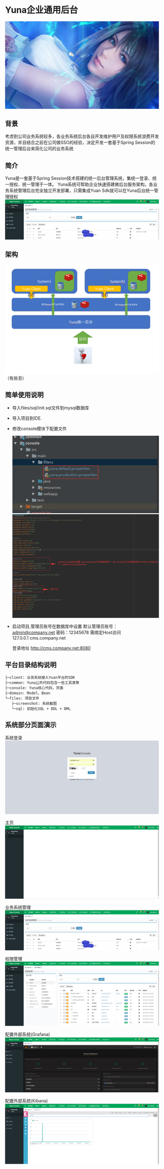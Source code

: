 Yuna企业通用后台
===============
![Yuna](./files/screenshot/yuna.jpg "Yuna")

背景
-----------------------------------

考虑到公司业务系统较多，各业务系统后台各自开发维护用户及权限系统浪费开发资源，并且结合之前在公司做SSO的经验，决定开发一套基于Spring Session的统一管理后台来简化公司的业务系统

简介
-----------------------------------

Yuna是一套基于Spring Session技术搭建的统一后台管理系统，集统一登录、统一授权、统一管理于一体。
Yuna系统可帮助企业快速搭建微后台服务架构，各业务系统管理后台完全独立开发部署，只需集成Yuan Sdk就可以在Yuna后台统一管理授权
![业务系统管理](./files/screenshot/yuna_sysetm_manager.png "业务系统管理")

架构
-----------------------------------

![架构图](./files/screenshot/yuna_framework.png "架构图")
（有些丑）

简单使用说明
-----------------------------------
* 导入files/sql/init.sql文件到mysql数据库
* 导入项目到IDE.
* 修改console模块下配置文件

  ![配置文件](./files/screenshot/yuna_code_properties.png "配置文件")
  ![配置文件详情](./files/screenshot/yuna_code_properties_detail.png "配置文件详情")
* 启动项目,管理员账号在数据库中设置  默认管理员账号：admin@company.net 密码：12345678
  需绑定Host访问   
  127.0.0.1 cms.company.net
  
  登录地址 http://cms.company.net:8080 


平台目录结构说明
-----------------------------------
```
├─client: 业务系统接入Yuan平台的SDK
├─common: Yuna公共代码包含一些工具类等
├─console: Yuna核心代码，页面
├─domain: Model、Bean 
└─files: 项目文件 
   ├─screenshot: 系统截图 
   └─sql: 初始化SQL + DDL + DML
```
系统部分页面演示
-----------------------------------
系统登录
![登录页面](./files/screenshot/yuna_login.png "登录页面")

主页
![主页](./files/screenshot/yuna_main.png "主页")

业务系统管理
![业务系统管理](./files/screenshot/yuna_sysetm_manager.png "业务系统管理")

权限管理
![权限管理](./files/screenshot/yuna_permission.png "权限管理")

配置外部系统(Grafana)
![配置外部系统(Grafana)](./files/screenshot/yuna_grafana.png "配置外部系统(Grafana)")

配置外部系统(Kibana)
![配置外部系统(Kibana)](./files/screenshot/yuna_kibana.png "配置外部系统(Kibana)")